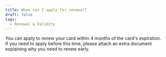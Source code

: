 ```yaml
---
title: When can I apply for renewal?
draft: false
tags:
  - Renewal & Validity
---
```

You can apply to renew your card within 4 months of the card's expiration. If you need to apply before this time, please attach an extra document explaining why you need to renew early.